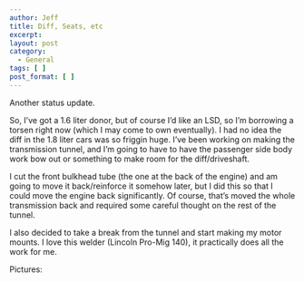 ```yaml
---
author: Jeff
title: Diff, Seats, etc
excerpt:
layout: post
category:
  - General
tags: [ ]
post_format: [ ]
---
```

Another status update.  
  
So, I’ve got a 1.6 liter donor, but of course I’d like an LSD, so I’m borrowing a torsen right now (which I may come to own eventually). I had no idea the diff in the 1.8 liter cars was so friggin huge. I’ve been working on making the transmission tunnel, and I’m going to have to have the passenger side body work bow out or something to make room for the diff/driveshaft.

  
I cut the front bulkhead tube (the one at the back of the engine) and am going to move it back/reinforce it somehow later, but I did this so that I could move the engine back significantly. Of course, that’s moved the whole transmission back and required some careful thought on the rest of the tunnel.   
  
I also decided to take a break from the tunnel and start making my motor mounts. I love this welder (Lincoln Pro-Mig 140), it practically does all the work for me.  
  
Pictures:
